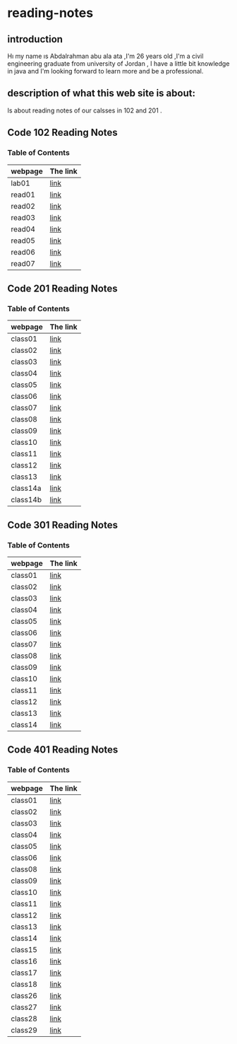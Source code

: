 # reading-notes
## introduction 
 Hı my name ıs Abdalrahman abu ala ata ,I'm 26 years old ,I'm a  civil engineering graduate from university of Jordan , I have a little bit knowledge in java and I'm looking forward to learn more and be a professional.
 ## description of what this web site is about:
 Is about reading notes of our calsses in 102 and 201 .


## Code 102 Reading Notes

### Table of Contents


| webpage      |  The link        |
| -----------  | ----------- |
| lab01     |[link](lab01) |
| read01       | [link](read01.md)     |
|  read02  |  [link](read02.md)| 
|  read03  |  [link](read03.md)| 
|  read04 |  [link](read04.md)| 
|  read05 |  [link](read05.md)|
|  read06 |  [link](read06.md)|
|  read07 |  [link](read07.md)|


## Code 201 Reading Notes
### Table of Contents 

| webpage      |  The link        |
| -----------  | ----------- |
| class01       | [link](class01.md)     |
| class02     | [link](class02.md)     |
|   class03    | [link](class03.md)     |
|   class04    | [link](class04.md)     |
|   class05   | [link](class05.md)     |
|   class06   | [link](class06.md)     |
|   class07  | [link](class07.md)     |
|   class08  | [link](class08.md)     |
|   class09 | [link](class09.md)     |
|   class10 | [link](class10.md)     |
|   class11 | [link](class11.md)     |
|   class12 | [link](class12.md)     |
|   class13 | [link](class13.md)     |
|   class14a | [link](class14a.md)     |
|   class14b | [link](class14b.md) |


## Code 301 Reading Notes
### Table of Contents 

| webpage      |  The link        |
| -----------  | ----------- |
| class01       | [link](class31.md)     |
| class02     | [link](class32.md)     |
| class03    | [link](class33.md)     |
| class04   | [link](class34.md)     |
| class05  | [link](class35.md)     |
| class06  | [link](class36.md)     |
| class07  |   [link](class37.md)     |
| class08  |   [link](class38.md)     |
| class09  |   [link](class39.md)     |
| class10  |   [link](class40.md)     |
| class11  |   [link](class41.md)     |
| class12  |   [link](class42.md)   
| class13  |   [link](class43.md)   |
| class14  |   [link](class44.md) |


## Code 401 Reading Notes
### Table of Contents 

| webpage      |  The link |
| -----------  | ----------- |
| class01       | [link](read41.md) |
| class02     | [link](read42.md) |
| class03    | [link](read43.md) |
| class04    | [link](read44.md) |
| class05   | [link](read45.md) |
| class06   | [link](read46.md) |
| class08   | [link](read48.md) |
| class09   | [link](read49.md) |
| class10   | [link](read50.md) |
| class11   | [link](read51.md) |
| class12   | [link](read52.md) |
| class13   | [link](read53.md) |
| class14   | [link](read54.md) |
| class15   | [link](read55.md) |
| class16   | [link](read56.md) |
| class17   | [link](read57.md) |
| class18   | [link](read58.md) |
| class26   | [link](read26.md) |
| class27  | [link](read27.md) |
| class28  | [link](read28.md) |
| class29  | [link](read29.md) |